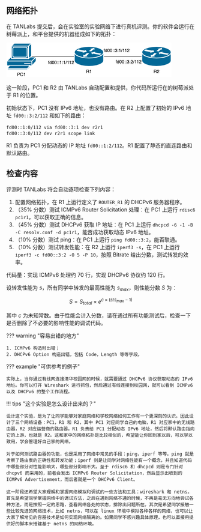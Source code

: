 ## 网络拓扑


在 TANLabs 提交后，会在实验室的实验网络下进行真机评测。你的软件会运行在树莓派上，和平台提供的机器组成如下的拓扑：

![Topology](img/topology_dhcpv6.png)

这一阶段，PC1 和 R2 由 TANLabs 自动配置和提供，你代码所运行在的树莓派处于 R1 的位置。

初始状态下，PC1 没有 IPv6 地址，也没有路由。在 R2 上配置了初始的 IPv6 地址 `fd00::3:2/112` 和如下的路由：

```text
fd00::1:0/112 via fd00::3:1 dev r2r1
fd00::3:0/112 dev r2r1 scope link
```

R1 负责为 PC1 分配动态的 IP 地址 `fd00::1:2/112`。R1 配置了静态的直连路由和默认路由。

## 检查内容

评测时 TANLabs 将会自动逐项检查下列内容：

1. 配置网络拓扑，在 R1 上运行定义了 `ROUTER_R1` 的 DHCPv6 服务器程序。
2. （35% 分数）测试 ICMPv6 Router Solicitation 处理：在 PC1 上运行 `rdisc6 pc1r1`，可以获取正确的信息。
3. （45% 分数）测试 DHCPv6 获取 IP 地址：在 PC1 上运行 `dhcpcd -6 -1 -B -C resolv.conf -d pc1r1`，能否成功获取动态 IPv6 地址。
4. （10% 分数）测试 ping：在 PC1 上运行 `ping fd00::3:2`，能否联通。
5. （10% 分数）测试转发性能：在 R2 上运行 `iperf3 -s`，在 PC1 上运行 `iperf3 -c fd00::3:2 -O 5 -P 10`，按照 Bitrate 给出分数，测试转发的效率。

代码量：实现 ICMPv6 处理约 70 行，实现 DHCPv6 协议约 120 行。

设转发性能为 $s$，所有同学中转发的最高性能为 $s_{max}$，则性能分数 $S$ 为：

$$
S = S_{total} \times e^{c \times (s/s_{max}-1)}
$$

其中 $c$ 为未知常数。由于性能会计入分数，请在通过所有功能测试后，检查一下是否删除了不必要的影响性能的调试代码。

??? warning "容易出错的地方"

	1. ICMPv6 构造时出错；
	2. DHCPv6 Option 构造出错，包括 Code，Length 等等字段。

??? example "可供参考的例子"

	实际上，当你通过有线网连接清华校园网的时候，就需要通过 DHCPv6 协议获取动态的 IPv6 地址。你可以打开 Wireshark 进行抓包，然后通过有线连接到校园网，就可以看到 ICMPv6 以及 DHCPv6 的整个工作流程。

!!! tips "这个实验是怎么设计出来的？"

    设计这个实验，是为了让同学能够对家庭网络和学校网络如何工作有一个更深刻的认识。因此设计了三个网络设备：PC1，R1 和 R2，其中 PC1 对应同学自己的电脑，R1 对应家中的无线路由器，R2 对应运营商的路由器。R1 负责给 PC1 分配动态 IPv6 地址，然后将默认路由指向它的上游，也就是 R2。这和家中的网络拓扑是比较相似的，希望能让你回到家以后，可以学以致用，学会管理好自己家的网络。

    对于如何测试路由器的功能，也是采用了网络中常见的手段：ping，iperf 等等。ping 就是考察了路由表的正确性和转发功能；iperf 则是让同学对网络性能有一个概念，并且知道代码中哪些部分对性能影响大，哪些部分影响不大。至于 rdisc6 和 dhcpcd 则是专门针对 dhcpv6 而采用的，前者会发出 ICMPv6 Router Solicitation，然后显示出收到的 ICMPv6 Advertisement，而后者就是一个 DHCPv6 Client。

    这一阶段还希望大家理解和掌握网络模拟和调试的一些方法和工具：wireshark 和 netns。首先是希望同学掌握网络中的调试方法，之后在遇到网络不通的时候，不再是毫无方向地尝试各种方法，而是按照一定的思路，查看网络各处的状态，排除出问题所在。其次是希望同学接触一些比较先进的网络技术，比如 netns，可以在 linux 环境中模拟各种各样的网络，也可以让大家了解常见的容器技术是如何实现网络隔离的。如果同学不感兴趣具体原理，也可以直接用提供好的脚本来搭建基于 netns 的网络环境。